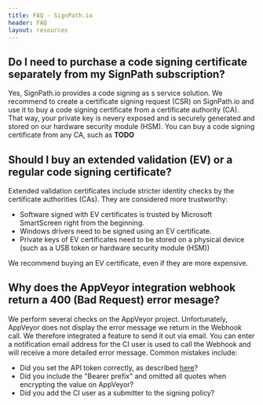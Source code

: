 ```yaml
---
title: FAQ - SignPath.io
header: FAQ
layout: resources
---
```


## Do I need to purchase a code signing certificate separately from my SignPath subscription?
Yes, SignPath.io provides a code signing as s service solution. We recommend to create a certificate signing request (CSR) on SignPath.io and use it to buy a code signing certificate from a certificate authority (CA). That way, your private key is nevery exposed and is securely generated and stored on our hardware security module (HSM). You can buy a code signing certificate from any CA, such as **TODO**

## Should I buy an extended validation (EV) or a regular code signing certificate?
Extended validation certificates include stricter identity checks by the certificate authorities (CAs). They are considered more trustworthy: 

* Software signed with EV certificates is trusted by Microsoft SmartScreen right from the beginning. 
* Windows drivers need to be signed using an EV certificate.
* Private keys of EV certificates need to be stored on a physical device (such as a USB token or hardware security module (HSM))

We recommend buying an EV certificate, even if they are more expensive.

## Why does the AppVeyor integration webhook return a 400 (Bad Request) error mesage?
We perform several checks on the AppVeyor project. Unfortunately, AppVeyor does not display the error message we return in the Webhook call. We therefore integrated a feature to send it out via email. You can enter a notification email address for the CI user is used to call the Webhook and will receive a more detailed error message. Common mistakes include:

* Did you set the API token correctly, as described [here](https://about.signpath.io/documentation/build-system-integration/#appveyor)?
 * Did you include the "Bearer prefix" and omitted all quotes when encrypting the value on AppVeyor?
* Did you add the CI user as a submitter to the signing policy?